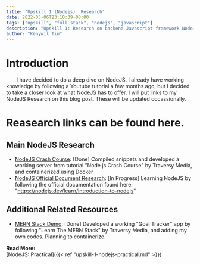 ```yaml
---
title: "Upskill 1 (Nodejs): Research"
date: 2022-05-06T23:10:39+08:00
tags: ["upskill", "full stack", "nodejs", "javascript"]
description: "Upskill 1: Research on backend Javascript framework NodeJS"
author: "Kenywil Tiu"
---
```

# Introduction
  
&nbsp;&nbsp;&nbsp;&nbsp;&nbsp;&nbsp; I have decided to do a deep dive on NodeJS. I already have  working knowledge by following a Youtube tutorial a few months ago, but I decided to take a closer look at what NodeJS has to offer. I will put links to my NodeJS Research on this blog post. These will be updated occassionally. 
  
# Reasearch links can be found here.

## Main NodeJS Research
- [NodeJS Crash Course](https://github.com/tiukenywil11/nodejs-crash-course): [Done] Compiled snippets and developed a working server from tutorial "Node.js Crash Course" by Traversy Media, and containerized using Docker
- [NodeJS Official Document Research](https://github.com/tiukenywil11/tech-stack-learn/blob/main/nodejs/nodejs.md): [In Progress] Learning NodeJS by following the official documentation found here: "https://nodejs.dev/learn/introduction-to-nodejs"
  
## Additional Related Resources
- [MERN Stack Demo](https://github.com/tiukenywil11/mern-stack-demo): [Done] Developed a working "Goal Tracker" app by following "Learn The MERN Stack" by Traversy Media, and adding my own codes. Planning to containerize.  

**Read More:**  
[NodeJS: Practical]({{< ref "upskill-1-nodejs-practical.md" >}})  

